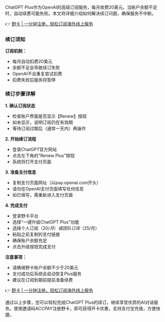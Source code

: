 ChatGPT Plus作为OpenAI的高级订阅服务，每月收费20美元。当账户余额不足时，自动续费可能失败。本文将详细介绍如何解决续订问题，确保服务不中断。

👉 [野卡 | 一分钟注册，轻松订阅海外线上服务](https://bit.ly/bewildcard)

### 续订须知

**订阅机制：**
- 每月自动扣费20美元
- 余额不足会导致续订失败
- OpenAI不会重复尝试扣费
- 扣费失败后服务将暂停

### 续订步骤详解

**1. 确认订阅状态**
- 检查账户界面是否显示【Renew】按钮
- 如未显示，说明订阅仍在有效期
- 等待订阅过期后（通常一天内）再操作

**2. 开始续订流程**
- 登录ChatGPT官方网站
- 点击左下角的"Renew Plus"按钮
- 系统将打开支付页面

**3. 准备支付信息**
- 复制支付页面网址（以pay.openai.com开头）
- 请勿在OpenAI支付页面填写任何信息
- 如已填写，需重新进入支付页面

**4. 完成支付**
- 登录野卡平台
- 选择"一键升级ChatGPT Plus"功能
- 选择个人订阅（$20/月）或团队订阅（$25/月）
- 粘贴之前复制的支付链接
- 确保账户余额充足
- 点击升级按钮完成支付

**注意事项：**
- 请确保野卡账户余额不少于20美元
- 支付成功后系统会自动恢复Plus服务
- 建议在订阅到期前提前准备续费

👉 [野卡 | 一分钟注册，轻松订阅海外线上服务](https://bit.ly/bewildcard)

通过以上步骤，您可以轻松完成ChatGPT Plus的续订，继续享受优质的AI对话服务。使用邀请码ACCPAY注册野卡，即可获得开卡优惠，支持支付宝充值，方便快捷。